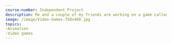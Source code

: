 ```yaml
---
course-number: Independent Project
description: Me and a couple of my friends are working on a game called Siblings of the Sword. We basically got the general fundamentals that we want our game to have and now is the hard part; Actually getting it done.
image: /image/Video-Games-750x460.jpg
topics:
-Animation
-Video games
---
```

